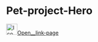 # Pet-project-Hero
<a href="https://erlan4761.github.io/pet-projects/"><img src="https://www.freeiconspng.com/uploads/links-icon-7.png" width="30" alt="Ico Links" />Open__link-page</a>
